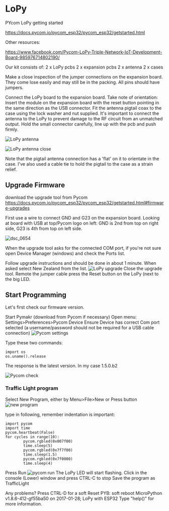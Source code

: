 # LoPy
PYcom LoPy getting started

https://docs.pycom.io/pycom_esp32/pycom_esp32/getstarted.html

Other resources:

https://www.facebook.com/Pycom-LoPy-Triple-Network-IoT-Development-Board-985976714802190/

Our kit consists of:
2 x LoPy pcbs
2 x expansion pcbs
2 x antenna
2 x cases

Make a close inspection of the jumper connections on the expansion board.  They come lose easily and may still be in the packing.  All pins should have jumpers.

Connect the LoPy board to the expansion board.  Take note of orientation: Insert the module on the expansion board with the reset button pointing in the same direction as the USB connector.
Fit the antenna pigtail coax to the case using the lock washer and nut supplied.  It's important to connect the antenna to the LoPy to prevent damage to the RF circuit from an unmatched output. Hold the small connector carefully, line up with the pcb and push firmly.

![LoPy antenna](https://cloud.githubusercontent.com/assets/22086010/22408123/4312cc22-e6d8-11e6-88db-7b913c20b825.JPG)

![LoPy antenna close](https://cloud.githubusercontent.com/assets/22086010/22408122/430dc718-e6d8-11e6-9ef1-57e8a7c46c44.JPG)

 Note that the pigtail antenna connection has a 'flat' on it to orientate in the case.  I've also used a cable tie to hold the pigtail to the case as a strain relief.
 
 <H2>Upgrade Firmware</H2>
 
 download the upgrade tool from Pycom
 https://docs.pycom.io/pycom_esp32/pycom_esp32/getstarted.html#firmware-upgrades
 
 First use a wire to connect GND and G23 on the expansion board.  Looking at board with USB at top/Pycom logo on left:  GND is 2nd from top on right side, G23 is 4th from top on left side. 
 
![dsc_0654](https://cloud.githubusercontent.com/assets/22086010/22412195/772315d4-e710-11e6-8409-9f44748132e4.JPG)
 
 When the upgrade tool asks for the connected COM port, if you're not sure open Device Manager (windows) and check the Ports list.
 
 Follow upgrade instructions and should be done in about 1 minute.  When asked select New Zealand from the list.
 ![LoPy upgrade](https://cloud.githubusercontent.com/assets/22086010/22411604/89ab7346-e70a-11e6-9734-06827f152a09.PNG)
 Close the upgrade tool.
 Remote the jumper cable
 press the Reset button on the LoPy (next to the big LED.
 
 <H2>Start Programming</H2>
 
 Let's first check our firmware version.
 
 Start Pymakr (download from Pycom if necessary)
 Open menu:  Settings>Preferences>Pycom Device
 Ensure Device has correct Com port selected  (a username/password should not be required for a USB cable connection)
 ![Pycom settings](https://cloud.githubusercontent.com/assets/22086010/22411664/247c1448-e70b-11e6-80c7-e79555ad109d.PNG)
 
 Type these two commands:
```
import os
os.uname().release
```
The response is the latest version.  In my case 1.5.0.b2

![Pycom check](https://cloud.githubusercontent.com/assets/22086010/22411726/b910fa56-e70b-11e6-93ba-d4e401c84ca4.PNG)

<H3> Traffic Light program</H3>

Select New Program, either by
Menu>File>New
or Press button
![new program](https://cloud.githubusercontent.com/assets/22086010/22411867/4a368b8a-e70d-11e6-850e-5e41fbe99fcd.PNG)

type in following, remember indentation is important:
```
import pycom 
import time
pycom.heartbeat(False)
for cycles in range(10):
        pycom.rgbled(0x007f00)
        time.sleep(5)
        pycom.rgbled(0x7f7f00)
        time.sleep(1.5)
        pycom.rgbled(0x7f0000)
        time.sleep(4)
```
Press Run
![pycom run](https://cloud.githubusercontent.com/assets/22086010/22411901/ad694bca-e70d-11e6-8eb2-de0ad677c8c2.PNG)
The LoPy LED will start flashing.
Click in the console (Lower) window and press CTRL-C to stop
Save the program as TrafficLight

Any problems?  Press CTRL-D for a soft Reset
PYB: soft reboot
MicroPython v1.8.6-412-gf55ba50 on 2017-01-28; LoPy with ESP32
Type "help()" for more information.




